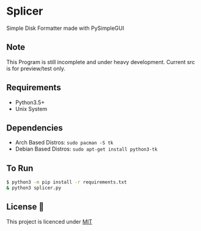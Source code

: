 # Splicer
Simple Disk Formatter made with PySimpleGUI

## Note
This Program is still incomplete and under heavy development. Current src is for preview/test only.

## Requirements
* Python3.5+
* Unix System

## Dependencies
* Arch Based Distros: `sudo pacman -S tk`
* Debian Based Distros: `sudo apt-get install python3-tk`

## To Run
```bash
$ python3 -m pip install -r requirements.txt
& python3 splicer.py
```

## License :scroll:
This project is licenced under <a href=https://github.com/Uniminin/Splicer/blob/master/LICENSE>MIT</a>
